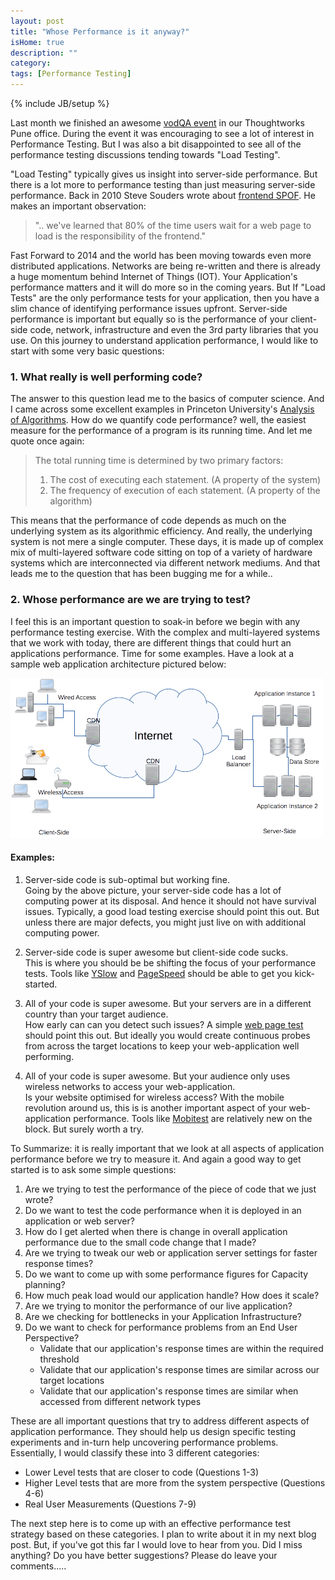 ```yaml
---
layout: post
title: "Whose Performance is it anyway?"
isHome: true
description: ""
category: 
tags: [Performance Testing]
---
```

{% include JB/setup %}


Last month we finished an awesome [vodQA event](http://www.thoughtworks.com/insights/blog/vodqa-shots-pune-roundup) in our Thoughtworks Pune office.
During the event it was encouraging to see a lot of interest in Performance Testing.
But I was also a bit disappointed to see all of the performance testing discussions tending towards "Load Testing".

"Load Testing" typically gives us insight into server-side performance. But there is a lot more to performance testing than just measuring server-side performance.
Back in 2010 Steve Souders wrote about [frontend SPOF](http://www.stevesouders.com/blog/2010/06/01/frontend-spof/). He makes an important observation:

> ".. we've learned that 80% of the time users wait for a web page to load is the responsibility of the frontend."

Fast Forward to 2014 and the world has been moving towards even more distributed applications. Networks are being re-written and there is already a huge momentum behind Internet of Things (IOT).
Your Application's performance matters and it will do more so in the coming years. But If "Load Tests" are the only performance tests for your application, then you have a slim chance of identifying performance issues upfront.
Server-side performance is important but equally so is the performance of your client-side code, network, infrastructure and even the 3rd party libraries that you use.
On this journey to understand application performance, I would like to start with some very basic questions:

### 1. What really is well performing code?
The answer to this question lead me to the basics of computer science. And I came across some excellent examples in Princeton University's [Analysis of Algorithms](http://introcs.cs.princeton.edu/java/41analysis/).
How do we quantify code performance? well, the easiest measure for the performance of a program is its running time. And let me quote once again:

> The total running time is determined by two primary factors:
>
>    1. The cost of executing each statement. (A property of the system)
>    2. The frequency of execution of each statement. (A property of the algorithm)

This means that the performance of code depends as much on the underlying system as its algorithmic efficiency.
And really, the underlying system is not mere a single computer. These days, it is made up of complex mix of multi-layered software code sitting on top of a variety of hardware systems which are interconnected via different network mediums.
And that leads me to the question that has been bugging me for a while..

### 2. Whose performance are we are trying to test?

I feel this is an important question to soak-in before we begin with any performance testing exercise.
With the complex and multi-layered systems that we work with today, there are different things that could hurt an applications performance.
Time for some examples. Have a look at a sample web application architecture pictured below:

![Image of a Sample Web Application Architecture](/assets/images/performance_10_12_2014.png "Web Application Architecture")

#### Examples:
1. Server-side code is sub-optimal but working fine.<br>
Going by the above picture, your server-side code has a lot of computing power at its disposal. And hence it should not have survival issues.
Typically, a good load testing exercise should point this out. But unless there are major defects, you might just live on with additional computing power.

2. Server-side code is super awesome but client-side code sucks.<br>
This is where you should be be shifting the focus of your performance tests. Tools like [YSlow](http://yslow.org/) and [PageSpeed](https://developers.google.com/speed/pagespeed/) should be able to get you kick-started.

3. All of your code is super awesome. But your servers are in a different country than your target audience.<br>
How early can can you detect such issues? A simple [web page test](http://www.webpagetest.org/) should point this out.
But ideally you would create continuous probes from across the target locations to keep your web-application well performing.

4. All of your code is super awesome. But your audience only uses wireless networks to access your web-application.<br>
Is your website optimised for wireless access? With the mobile revolution around us, this is is another important aspect of your web-application performance.
Tools like [Mobitest](http://mobitest.akamai.com/m/index.cgi) are relatively new on the block. But surely worth a try.

To Summarize: it is really important that we look at all aspects of application performance before we try to measure it. And again a good way to get started is to ask some simple questions:

1. Are we trying to test the performance of the piece of code that we just wrote?
2. Do we want to test the code performance when it is deployed in an application or web server?
3. How do I get alerted when there is change in overall application performance due to the small code change that I made?
4. Are we trying to tweak our web or application server settings for faster response times?
5. Do we want to come up with some performance figures for Capacity planning?
6. How much peak load would our application handle? How does it scale?
7. Are we trying to monitor the performance of our live application?
8. Are we checking for bottlenecks in your Application Infrastructure?
9. Do we want to check for performance problems from an End User Perspective?
    - Validate that our application's response times are within the required threshold
    - Validate that our application's response times are similar across our target locations
    - Validate that our application's response times are similar when accessed from different network types

These are all important questions that try to address different aspects of application performance.
They should help us design specific testing experiments and in-turn help uncovering performance problems.
Essentially, I would classify these into 3 different categories:

  - Lower Level tests that are closer to code (Questions 1-3)
  - Higher Level tests that are more from the system perspective (Questions 4-6)
  - Real User Measurements (Questions 7-9)

The next step here is to come up with an effective performance test strategy based on these categories. I plan to write about it in my next blog post.
But, if you've got this far I would love to hear from you. Did I miss anything? Do you have better suggestions?
Please do leave your comments.....


